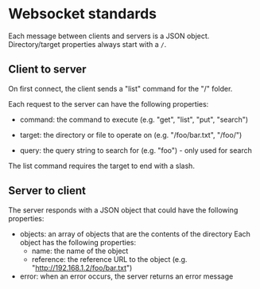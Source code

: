 # Websocket standards

Each message between clients and servers is a JSON object. Directory/target properties always start with a `/`.

## Client to server
On first connect, the client sends a "list" command for the "/" folder.

Each request to the server can have the following properties:
- command: the command to execute (e.g. "get", "list", "put", "search")
- target: the directory or file to operate on (e.g. "/foo/bar.txt", "/foo/")

- query: the query string to search for (e.g. "foo") - only used for search

The list command requires the target to end with a slash.

## Server to client
The server responds with a JSON object that could have the following properties:
- objects: an array of objects that are the contents of the directory
    Each object has the following properties:
    - name: the name of the object
    - reference: the reference URL to the object (e.g. "http://192.168.1.2/foo/bar.txt")
- error: when an error occurs, the server returns an error message